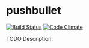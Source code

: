 # pushbullet

[![Build Status](https://travis-ci.org/joshbohde/pushbullet.png)](https://travis-ci.org/joshbohde/pushbullet)
[![Code Climate](https://codeclimate.com/github/joshbohde/pushbullet/badges/gpa.svg)](https://codeclimate.com/github/joshbohde/pushbullet)

TODO Description.

